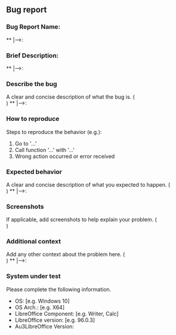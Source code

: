 ## Bug report

### Bug Report Name: 
**	|-->:

### Brief Description: 
**	|-->: 

### Describe the bug 

A clear and concise description of what the bug is. (<br>)
**	|-->:

### How to reproduce 

Steps to reproduce the behavior (e.g.):

1. Go to '...'
2. Call function '...' with '...' 
3. Wrong action occurred or error received

### Expected behavior

A clear and concise description of what you expected to happen. (<br>)
**	|-->:

### Screenshots

If applicable, add screenshots to help explain your problem. (<br>)

### Additional context

Add any other context about the problem here. (<br>)
**	|-->:

### System under test

Please complete the following information.

- OS: [e.g. Windows 10]
- OS Arch.: [e.g. X64]
- LibreOffice Component: [e.g. Writer, Calc]
- LibreOffice version: [e.g. 96.0.3]
- Au3LibreOffice Version:
